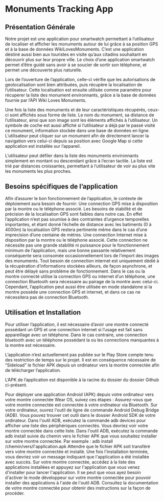 # Monuments Tracking App

## Présentation Générale

Notre projet est une application pour smartwatch permettant à l’utilisateur de localiser et afficher les monuments autour de lui grâce à sa position GPS et à la base de données WikiLovesMonuments. C’est une application déstiné aussi bien aux touristes en visite qu’aux citadins souhaitant en découvrir plus sur leur propre ville. Le choix d’une application smartwatch permet d’être guidé sans avoir à se soucier de sortir son téléphone, et permet une découverte plus naturelle.

Lors de l’ouverture de l’application, celle-ci vérifie que les autorisations de geolocalisation sont bien attribuées, puis récupère la localisation de l’utilisateur. Cette localisation est ensuite utilisée comme paramètre pour récuperer la liste des monument environnants, grâce à la base de données fournie par l’API Wiki Loves Monuments.

Une fois la liste des monuments et de leur caractéristiques récupérés, ceux-ci sont affichés sous forme de liste.
Le nom du monument, sa distance de l’utilisateur, ainsi que son image sont les éléments affichés à l’utilisateur. Un symbole de coche est aussi affiché si l’utilisateur a déjà par le passé visité ce monument, information stockée dans une base de données en ligne.
L’utilisateur peut cliquer sur un monument afin de directement lancer la navigation vers celui-ci depuis sa position avec Google Map si cette application est installée sur l’appareil.

L’utilisateur peut défiler dans la liste des monuments environnants simplement en montant ou descendant grâce à l’ecran tactile. La liste est trié par distances croissantes, permettant à l’utilisateur de voir au plus vite les monuments les plus proches.

## Besoins spécifiques de l’application

Afin d’assurer le bon fonctionnement de l’application, le contexte de déploiement aura besoin de fournir:
Une connection GPS mise à disposition par la montre ou le téléphone associé. Les besoins de stabilité et de précision de la localisation GPS sont faibles dans notre cas. En effet l’application n’est pas soumise à des contraintes d’urgence temporelles importantes, et étant donné l’échelle de distance avec les batiments (0 à 4000m) la localisation GPS restera pertinente même dans le cas d’une imprecision d’une centaine de mètres.
Une connection Internet mise à disposition par la montre ou le téléphone associé. Cette connection ne nécessite pas une grande stabilité ni puissance pour le fonctionnement minimum de l’application, mais une bonne passante relativement conséquente sera consomée occasionnellement lors de l’import des images des monuments. Tout besoin de connection internet est uniquement dédié à la récupération d’informations stockées ailleurs, de façon asynchrone, et peut être délayé sans problème de fonctionnement.
Dans le cas ou la montre connecté utilise la connection GPS ou internet d’un téléphone, une connection Bluetooth sera nécessaire au pairage de la montre avec celui-ci. Cependant, l’application peut aussi être utilisée en mode standalone si la montre possède une connection GPS et internet, et dans ce cas ne nécessitera pas de connection Bluetooth.

## Utilisation et Installation

Pour utiliser l’application, il est nécessaire d’avoir une montre connecté possédant un GPS et une connection internet si l’usage est fait sans appareillage avec un téléphone. Dans le cas contraire, une connection bluetooth avec un téléphone possédant la ou les connections manquantes à la montre est nécessaire.

L’application n’est actuellement pas publiée sur le Play Store compte tenu des restriction de temps sur le projet. Il est en conséquence nécessaire de “Sideload” le fichier APK depuis un ordinateur vers la montre connectée afin de télécharger l’application.

L’APK de l’application est disponible à la racine du dossier du dossier Github ci-présent.

Pour déployer une application Android (APK) depuis votre ordinateur vers votre montre connectée Wear OS, suivez ces étapes :
Assurez-vous que votre montre connectée est connectée à votre ordinateur via Bluetooth.
Sur votre ordinateur, ouvrez l'outil de ligne de commande Android Debug Bridge (ADB). Vous pouvez trouver cet outil dans le dossier Android SDK de votre ordinateur.
Dans l'outil ADB, exécutez la commande adb devices pour afficher une liste des périphériques connectés. Vous devriez voir votre montre connectée dans cette liste.
Dans l'outil ADB, exécutez la commande adb install suivie du chemin vers le fichier APK que vous souhaitez installer sur votre montre connectée. Par exemple : adb install /chemin/vers/l'application.apk
Attendre que le fichier APK soit transféré vers votre montre connectée et installé.
Une fois l'installation terminée, vous devriez voir un message indiquant que l'application a été installée avec succès.
Sur votre montre connectée, accédez à la liste des applications installées et appuyez sur l'application que vous venez d'installer pour lancer l'application.
Il se peut que vous ayez besoin d'activer le mode développeur sur votre montre connectée pour pouvoir installer des applications à l'aide de l'outil ADB. Consultez la documentation de votre montre connectée pour obtenir des instructions sur la façon de procéder.
